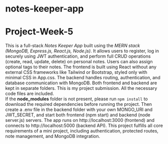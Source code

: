 # notes-keeper-app
# Project-Week-5
This is a full-stack *Notes Keeper App* built using the *MERN stack (MongoDB, Express.js, React.js, Node.js)*. It allows users to register, log in securely using JWT authentication, and perform full CRUD operations (create, read, update, delete) on personal notes. Users can also assign optional tags to their notes. The frontend is built using React without any external CSS frameworks like Tailwind or Bootstrap, styled only with minimal CSS in App.css. The backend handles routing, authentication, and database communication with MongoDB. Both frontend and backend are kept in separate folders.
This is my project submission. All the necessary code files are included.  
If the **node_modules** folder is not present, please run `npm install` to download the required dependencies before running the project.
Then create a .env file in the backend folder with your own MONGO_URI and JWT_SECRET, and start both frontend (npm start) and backend (node server.js) servers. The app runs on http://localhost:3000 (frontend) and connects to http://localhost:5000 (backend API). This project fulfills all core requirements of a mini project, including authentication, protected routes, note management, and MongoDB integration.

